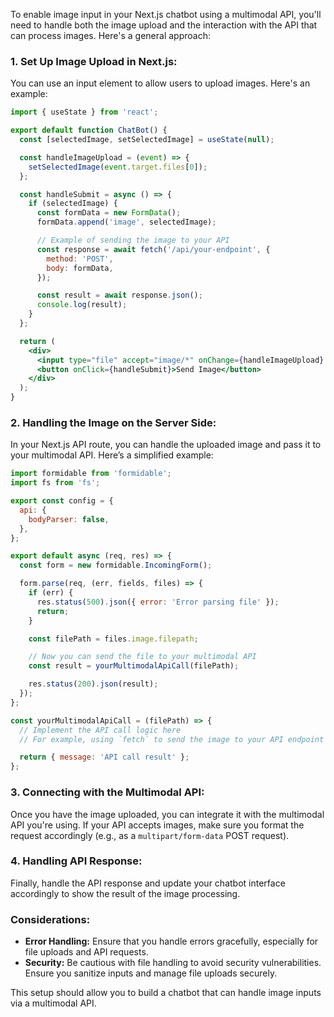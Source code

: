 To enable image input in your Next.js chatbot using a multimodal API, you'll need to handle both the image upload and the interaction with the API that can process images. Here's a general approach:

### 1. **Set Up Image Upload in Next.js:**

You can use an input element to allow users to upload images. Here's an example:

```jsx
import { useState } from 'react';

export default function ChatBot() {
  const [selectedImage, setSelectedImage] = useState(null);

  const handleImageUpload = (event) => {
    setSelectedImage(event.target.files[0]);
  };

  const handleSubmit = async () => {
    if (selectedImage) {
      const formData = new FormData();
      formData.append('image', selectedImage);

      // Example of sending the image to your API
      const response = await fetch('/api/your-endpoint', {
        method: 'POST',
        body: formData,
      });

      const result = await response.json();
      console.log(result);
    }
  };

  return (
    <div>
      <input type="file" accept="image/*" onChange={handleImageUpload} />
      <button onClick={handleSubmit}>Send Image</button>
    </div>
  );
}
```

### 2. **Handling the Image on the Server Side:**

In your Next.js API route, you can handle the uploaded image and pass it to your multimodal API. Here’s a simplified example:

```jsx
import formidable from 'formidable';
import fs from 'fs';

export const config = {
  api: {
    bodyParser: false,
  },
};

export default async (req, res) => {
  const form = new formidable.IncomingForm();

  form.parse(req, (err, fields, files) => {
    if (err) {
      res.status(500).json({ error: 'Error parsing file' });
      return;
    }

    const filePath = files.image.filepath;

    // Now you can send the file to your multimodal API
    const result = yourMultimodalApiCall(filePath);

    res.status(200).json(result);
  });
};

const yourMultimodalApiCall = (filePath) => {
  // Implement the API call logic here
  // For example, using `fetch` to send the image to your API endpoint

  return { message: 'API call result' };
};
```

### 3. **Connecting with the Multimodal API:**

Once you have the image uploaded, you can integrate it with the multimodal API you're using. If your API accepts images, make sure you format the request accordingly (e.g., as a `multipart/form-data` POST request).

### 4. **Handling API Response:**

Finally, handle the API response and update your chatbot interface accordingly to show the result of the image processing.

### Considerations:
- **Error Handling:** Ensure that you handle errors gracefully, especially for file uploads and API requests.
- **Security:** Be cautious with file handling to avoid security vulnerabilities. Ensure you sanitize inputs and manage file uploads securely.

This setup should allow you to build a chatbot that can handle image inputs via a multimodal API.